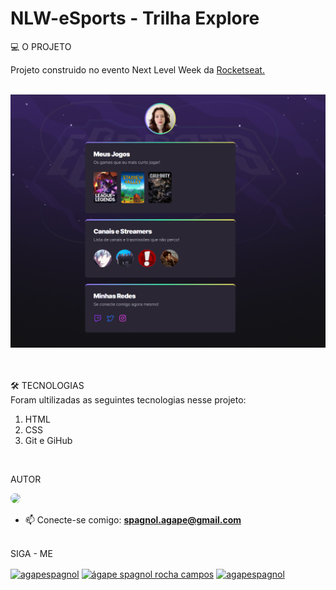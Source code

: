 # NLW-eSports - Trilha Explore

💻 O PROJETO

Projeto construido no evento Next Level Week da <a blank="_target" href="https://www.rocketseat.com.br/"> Rocketseat.</a>
<br><br>

![preview](./.github/preview.png)<br>


<br><br>
🛠️ TECNOLOGIAS
<br>
Foram ultilizadas as seguintes tecnologias nesse projeto:

<ol>
<li>HTML</li>

<li>CSS</li>
<li>Git e GiHub</li>
</ol>
<br>

AUTOR

<img src="https://avatars.githubusercontent.com/u/109369848?s=400&u=51b308e641383df533b0c07607d072e93848ea3a&v=4"  style=" width: 100px;border-radius:10px"><br>


- 📫 Conecte-se comigo: **spagnol.agape@gmail.com**

<br>
SIGA - ME
<p align="left">
<a href="https://twitter.com/agapespagnol" target="blank"><img align="center" src="https://raw.githubusercontent.com/rahuldkjain/github-profile-readme-generator/master/src/images/icons/Social/twitter.svg" alt="agapespagnol" height="30" width="40" /></a>
<a href="https://linkedin.com/in/ágape spagnol rocha campos" target="blank"><img align="center" src="https://raw.githubusercontent.com/rahuldkjain/github-profile-readme-generator/master/src/images/icons/Social/linked-in-alt.svg" alt="ágape spagnol rocha campos" height="30" width="40" /></a>
<a href="https://instagram.com/agapespagnol" target="blank"><img align="center" src="https://raw.githubusercontent.com/rahuldkjain/github-profile-readme-generator/master/src/images/icons/Social/instagram.svg" alt="agapespagnol" height="30" width="40" /></a>
</p>

